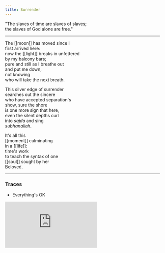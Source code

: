 ```yaml
---
title: Surrender
---
```


"The slaves of time are slaves of slaves;   
the slaves of God alone are free."  

---

The [[moon]] has moved since I  
first arrived here:  
now the [[light]] breaks in unfettered  
by my balcony bars;  
pure and still as I breathe out  
and put me down,  
not knowing  
who will take the next breath.  
  
This silver edge of surrender  
searches out the sincere  
who have accepted separation's  
show, sure the shore  
is one more sign that here,  
even the silent depths curl  
into _sajda_ and sing  
_subhanallah_.  
  
It's all this  
[[moment]] culminating  
in a [[life]]:  
time's work  
to teach the syntax of one   
[[soul]] sought by her  
Beloved.  

---

### Traces

* Everything's OK

<iframe class="video" src="https://www.youtube-nocookie.com/embed/j2J0JyS0Bv4?start=225" frameborder="0" allow="accelerometer; autoplay; encrypted-media; gyroscope; picture-in-picture" allowfullscreen></iframe>

